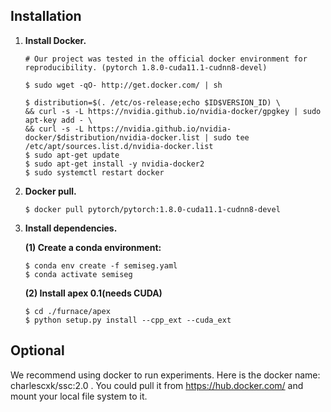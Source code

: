## Installation

1. **Install Docker.**

   ```shell
   # Our project was tested in the official docker environment for reproducibility. (pytorch 1.8.0-cuda11.1-cudnn8-devel)

   $ sudo wget -qO- http://get.docker.com/ | sh
   
   $ distribution=$(. /etc/os-release;echo $ID$VERSION_ID) \
   && curl -s -L https://nvidia.github.io/nvidia-docker/gpgkey | sudo apt-key add - \
   && curl -s -L https://nvidia.github.io/nvidia-docker/$distribution/nvidia-docker.list | sudo tee /etc/apt/sources.list.d/nvidia-docker.list
   $ sudo apt-get update
   $ sudo apt-get install -y nvidia-docker2
   $ sudo systemctl restart docker
   ```

2. **Docker pull.**

   ```shell
   $ docker pull pytorch/pytorch:1.8.0-cuda11.1-cudnn8-devel
   ```

3. **Install dependencies.**

   **(1) Create a conda environment:**

   ```shell
   $ conda env create -f semiseg.yaml
   $ conda activate semiseg
   ```

   **(2) Install apex 0.1(needs CUDA)**

   ```shell
   $ cd ./furnace/apex
   $ python setup.py install --cpp_ext --cuda_ext
   ```
  
## Optional
We recommend using docker to run experiments. Here is the docker name: charlescxk/ssc:2.0 .
You could pull it from https://hub.docker.com/ and mount your local file system to it.
